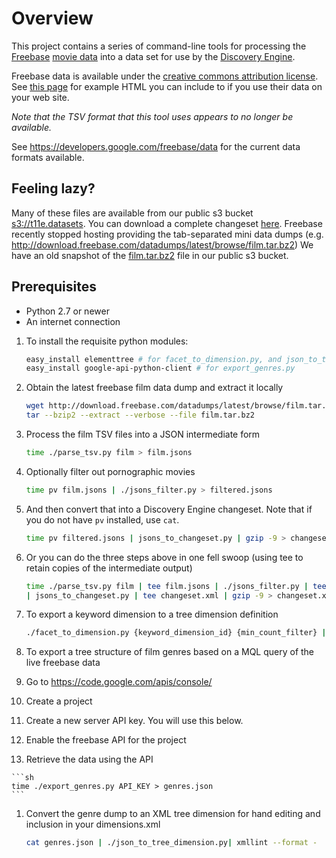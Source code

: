 Overview
========

This project contains a series of command-line tools for processing the [Freebase](http://www.freebase.com/)
[movie data](http://www.freebase.com/schema/film) into a data set for use by the
[Discovery Engine](https://transparensee.com/docs/discovery/current/html/index.html).

Freebase data is available under the [creative commons attribution license](http://wiki.creativecommons.org/Creative_Commons_Attribution).
See [this page](http://www.freebase.com/policies/attribution) for example HTML you can include to if you use their data on your
web site.

*Note that the TSV format that this tool uses appears to no longer be available.*

See https://developers.google.com/freebase/data for the current data formats available.

Feeling lazy?
-------------

Many of these files are available from our public s3 bucket [s3://t11e.datasets](http://t11e.datasets.s3.amazonaws.com/).
You can download a complete changeset [here](http://t11e.datasets.s3.amazonaws.com/freebase/film/2012-11-09/changeset.xml.gz).
Freebase recently stopped hosting providing the tab-separated mini data dumps (e.g. http://download.freebase.com/datadumps/latest/browse/film.tar.bz2)
We have an old snapshot of the [film.tar.bz2](http://t11e.datasets.s3.amazonaws.com/freebase/film/2012-11-09/film.tar.bz2) file in our public s3 bucket.


Prerequisites
--------------

* Python 2.7 or newer
* An internet connection

1. To install the requisite python modules:

    ```sh
    easy_install elementtree # for facet_to_dimension.py, and json_to_tree_dimension.py
    easy_install google-api-python-client # for export_genres.py
    ```

1. Obtain the latest freebase film data dump and extract it locally

    ```sh
    wget http://download.freebase.com/datadumps/latest/browse/film.tar.bz2
    tar --bzip2 --extract --verbose --file film.tar.bz2
    ```

1. Process the film TSV files into a JSON intermediate form

    ```sh
    time ./parse_tsv.py film > film.jsons
    ```
1. Optionally filter out pornographic movies
    ```sh
    time pv film.jsons | ./jsons_filter.py > filtered.jsons
    ```

1. And then convert that into a Discovery Engine changeset. Note that if you do not have `pv` installed, use `cat`.
    ```sh
    time pv filtered.jsons | jsons_to_changeset.py | gzip -9 > changeset.xml.gz
    ```

1. Or you can do the three steps above in one fell swoop (using tee to retain copies of the intermediate output)

    ```sh
    time ./parse_tsv.py film | tee film.jsons | ./jsons_filter.py | tee filtered.jsons \
    | jsons_to_changeset.py | tee changeset.xml | gzip -9 > changeset.xml.gz
    ```

1. To export a keyword dimension to a tree dimension definition

    ```sh
    ./facet_to_dimension.py {keyword_dimension_id} {min_count_filter} | xmllint --format -
    ```

1. To export a tree structure of film genres based on a MQL query of the live freebase data
  1. Go to https://code.google.com/apis/console/
  1. Create a project
  1. Create a new server API key. You will use this below.
  1. Enable the freebase API for the project
  1. Retrieve the data using the API

    ```sh
    time ./export_genres.py API_KEY > genres.json
    ```

1. Convert the genre dump to an XML tree dimension for hand editing and inclusion in your dimensions.xml

    ```sh
    cat genres.json | ./json_to_tree_dimension.py| xmllint --format -
    ```

